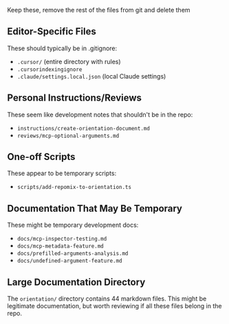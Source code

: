 Keep these, remove the rest of the files from git and delete them

## Editor-Specific Files
These should typically be in .gitignore:
- `.cursor/` (entire directory with rules)
- `.cursorindexingignore`
- `.claude/settings.local.json` (local Claude settings)

## Personal Instructions/Reviews
These seem like development notes that shouldn't be in the repo:
- `instructions/create-orientation-document.md`
- `reviews/mcp-optional-arguments.md`

## One-off Scripts
These appear to be temporary scripts:
- `scripts/add-repomix-to-orientation.ts`

## Documentation That May Be Temporary
These might be temporary development docs:
- `docs/mcp-inspector-testing.md`
- `docs/mcp-metadata-feature.md`
- `docs/prefilled-arguments-analysis.md`
- `docs/undefined-argument-feature.md`

## Large Documentation Directory
The `orientation/` directory contains 44 markdown files. This might be legitimate documentation, but worth reviewing if all these files belong in the repo.